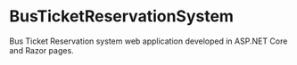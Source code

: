 # BusTicketReservationSystem
Bus Ticket Reservation system web application developed in ASP.NET Core and Razor pages.
